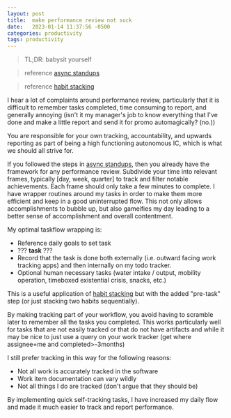 ```yaml
---
layout: post
title:  make performance review not suck
date:   2023-01-14 11:37:56 -0500
categories: productivity
tags: productivity
---
```

> TL;DR: babysit yourself

> reference [async standups](/productivity/2023/01/14/async-standups.html)

> reference [habit stacking](https://jamesclear.com/habit-stacking)

I hear a lot of complaints around performance review, particularly that it is difficult to remember tasks completed, time consuming to report, and generally annoying (isn't it my manager's job to know everything that I've done and make a little report and send it for promo automagically? (no.)) 

You are responsible for your own tracking, accountability, and upwards reporting as part of being a high functioning autonomous IC, which is what we should all strive for.

If you followed the steps in [async standups](/productivity/2023/01/14/async-standups.html), then you already have the framework for any performance review. Subdivide your time into relevant frames, typically [day, week, quarter] to track and filter notable achievements. Each frame should only take a few minutes to complete. I have wrapper routines around my tasks in order to make them more efficient and keep in a good uninterrupted flow. This not only allows accomplishments to bubble up, but also gameifies my day leading to a better sense of accomplishment and overall contentment.

My optimal taskflow wrapping is:  
- Reference daily goals to set task 
- ??? **task** ???  
- Record that the task is done both externally (i.e. outward facing work tracking apps)
and then internally on my todo tracker. 
- Optional human necessary tasks (water intake / output, mobility operation,
timeboxed existential crisis, snacks, etc.) 

This is a useful application of [habit stacking](https://jamesclear.com/habit-stacking) but with the added "pre-task" step (or just stacking two habits sequentially).

By making tracking part of your workflow, you avoid having to scramble later to remember all the tasks you completed. This works particularly well for tasks that are not easily tracked or that do not have artifacts and while it may be nice to just use a query on your work tracker (get where assignee=me and completed>-3months) 

I still prefer tracking in this way for the following reasons: 
- Not all work is accurately tracked in the software 
- Work item documentation can vary wildly 
- Not all things I do are tracked (don't argue that they should be) 

By implementing quick self-tracking tasks, I have increased my daily flow and made it much easier to track and report performance.